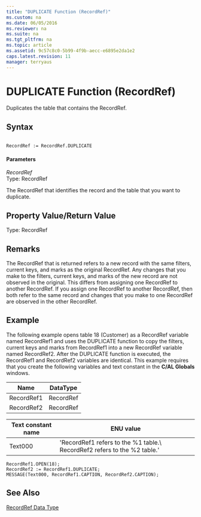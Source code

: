 ```yaml
---
title: "DUPLICATE Function (RecordRef)"
ms.custom: na
ms.date: 06/05/2016
ms.reviewer: na
ms.suite: na
ms.tgt_pltfrm: na
ms.topic: article
ms.assetid: 9c57c8c0-5b99-4f9b-aecc-e6895e2da1e2
caps.latest.revision: 11
manager: terryaus
---
```

# DUPLICATE Function (RecordRef)
Duplicates the table that contains the RecordRef.  
  
## Syntax  
  
```  
  
RecordRef := RecordRef.DUPLICATE  
```  
  
#### Parameters  
 *RecordRef*  
 Type: RecordRef  
  
 The RecordRef that identifies the record and the table that you want to duplicate.  
  
## Property Value\/Return Value  
 Type: RecordRef  
  
## Remarks  
 The RecordRef that is returned refers to a new record with the same filters, current keys, and marks as the original RecordRef. Any changes that you make to the filters, current keys, and marks of the new record are not observed in the original. This differs from assigning one RecordRef to another RecordRef. If you assign one RecordRef to another RecordRef, then both refer to the same record and changes that you make to one RecordRef are observed in the other RecordRef.  
  
## Example  
 The following example opens table 18 \(Customer\) as a RecordRef variable named RecordRef1 and uses the DUPLICATE function to copy the filters, current keys and marks from RecordRef1 into a new RecordRef variable named RecordRef2. After the DUPLICATE function is executed, the RecordRef1 and RecordRef2 variables are identical. This example requires that you create the following variables and text constant in the **C\/AL Globals** windows.  
  
|Name|DataType|  
|----------|--------------|  
|RecordRef1|RecordRef|  
|RecordRef2|RecordRef|  
  
|Text constant name|ENU value|  
|------------------------|---------------|  
|Text000|'RecordRef1 refers to the %1 table.\\ RecordRef2 refers to the %2 table.'|  
  
```  
RecordRef1.OPEN(18);  
RecordRef2 := RecordRef1.DUPLICATE;  
MESSAGE(Text000, RecordRef1.CAPTION, RecordRef2.CAPTION);  
```  
  
## See Also  
 [RecordRef Data Type](../dynamics-nav/RecordRef-Data-Type.md)